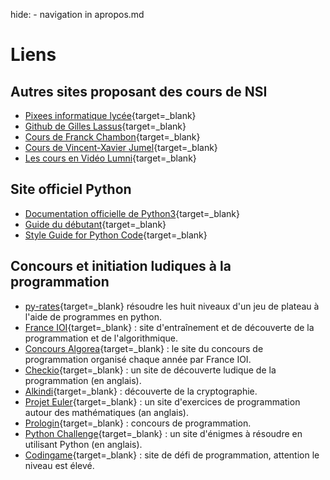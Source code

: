 hide: - navigation  in apropos.md
# Liens


## Autres sites proposant des cours de NSI

* [Pixees informatique lycée](https://pixees.fr/informatiquelycee/){target=_blank}
* [Github de Gilles Lassus](https://glassus.github.io/terminale_nsi/){target=_blank}
* [Cours de Franck Chambon](https://ens-fr.gitlab.io/nsi2/){target=_blank}
* [Cours de Vincent-Xavier Jumel](https://lamadone.frama.io/informatique/terminale-nsi/index.html){target=_blank}
* [Les cours en Vidéo Lumni](https://www.lumni.fr/lycee/premiere/specialites/numerique-et-sciences-informatiques){target=_blank}

## Site officiel  Python

* [Documentation officielle de Python3](https://docs.python.org/fr/3/index.html){target=_blank}
* [Guide du débutant](https://docs.python.org/fr/3/tutorial/index.html){target=_blank}
* [Style Guide for Python Code](https://www.python.org/dev/peps/pep-0008/){target=_blank} 

## Concours et initiation ludiques à la programmation

* [py-rates](https://py-rates.fr/){target=_blank} résoudre les huit niveaux d'un jeu de plateau à l'aide de programmes en python.
* [France IOI](http://www.france-ioi.org/){target=_blank} : site d'entraînement et de découverte de la programmation et de l'algorithmique.
* [Concours Algorea](http://algorea.org){target=_blank} : le site du concours de programmation organisé chaque année par France IOI.
* [Checkio](https://checkio.org/){target=_blank} : un site de découverte ludique de la programmation (en anglais).
* [Alkindi](http://www.concours-alkindi.fr/#/){target=_blank} : découverte de la cryptographie.
* [Projet Euler](https://projecteuler.net/){target=_blank} : un site d'exercices de programmation autour des mathématiques (an anglais). 
* [Prologin](https://prologin.org/){target=_blank} : concours de programmation.
* [Python Challenge](http://www.pythonchallenge.com/){target=_blank} : un site d'énigmes à résoudre en utilisant Python (en anglais).
* [Codingame](https://www.codingame.com/){target=_blank} : site de défi de programmation, attention le niveau est élevé.




